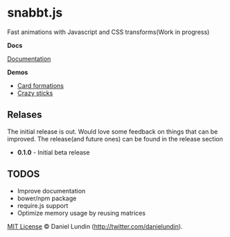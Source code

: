 # snabbt.js

Fast animations with Javascript and CSS transforms(Work in progress)

**Docs**

[Documentation](http://daniel-lundin.github.io/snabbt.js/)

**Demos**

- [Card formations](http://daniel-lundin.github.io/snabbt.js/cards.html)
- [Crazy sticks](http://daniel-lundin.github.io/snabbt.js/sticks.html)

## Relases
The initial release is out. Would love some feedback on things that can be improved. The release(and future ones) can be found in the release section

- **0.1.0** - Initial beta release

## TODOS

 - Improve documentation
 - bower/npm package
 - require.js support
 - Optimize memory usage by reusing matrices

[MIT License](LICENSE.txt) © Daniel Lundin (http://twitter.com/danielundin).  

